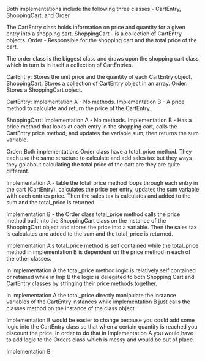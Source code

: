<!-- What classes does each implementation include? Are the lists the same? -->
Both implementations include the following three classes - CartEntry, ShoppingCart, and Order

<!-- Write down a sentence to describe each class. -->
The CartEntry class holds information on price and quantity for a given entry into a shopping cart.
ShoppingCart - is a collection of CartEntry objects.
Order - Responsible for the shopping cart and the total price of the cart.

<!-- How do the classes relate to each other? It might be helpful to draw a diagram on a whiteboard or piece of paper. -->

The order class is the biggest class and draws upon the shopping cart class which in turn is in itself a collection of CartEntries. 

<!-- What data does each class store? How (if at all) does this differ between the two implementations? -->
CartEntry: Stores the unit price and the quantity of each CartEntry object.
ShoppingCart: Stores a collection of CartEntry object in an array.
Order: Stores a ShoppingCart object.

<!-- What methods does each class have? How (if at all) does this differ between the two implementations? -->
CartEntry:
  Implementation A - No methods.
  Implementation B - A price method to calculate and return the price of the CartEntry.

ShoppingCart:
  Implementation A - No methods.
  Implementation B - Has a price method that looks at each entry in the shopping cart, calls the CartEntry price method, and updates the variable sum, then returns the sum variable.

Order:
  Both implementations Order class have a total_price method. They each use the same structure to calculate and add sales tax but they ways they go about calculating the total price of the cart are they are quite different.

  Implementation A - table the total_price method loops through each entry in the cart (CartEntry), calculates the price per entry, updates the sum variable with each entries price. Then the sales tax is calculates and added to the sum and the total_price is returned.

  Implementation B - the Order class total_price method calls the price method built into the ShoppingCart class on the instance of the ShoppingCart object and stores the price into a variable. Then the sales tax is calculates and added to the sum and the total_price is returned.

  Implementation A's total_price method is self contained while the total_price method in implementation B is dependent on the price method in each of the other classes.

<!-- Consider the Order#total_price method. In each implementation: -->
  <!-- Is logic to compute the price delegated to "lower level" classes like ShoppingCart and CartEntry, or is it retained in Order? -->
  In implementation A the total_price method  logic is relatively self contained or retained while in Imp B the logic is delegated to both Shopping Cart and CartEntry classes by stringing their price methods together.

  <!-- Does total_price directly manipulate the instance variables of other classes? -->
  In implementation A the total_price directly manipulate the instance variables of the CartEntry instances while implementation B just calls the classes method on the instance of the class object.

<!-- If we decide items are cheaper if bought in bulk, how would this change the code? Which implementation is easier to modify? -->
Implementation B would be easier to change because you could add some logic into the CartEntry class so that when a certain quantity is reached you discount the price. In order to do that in Implementation A you would have to add logic to the Orders class which is messy and would be out of place.

<!-- Which implementation better adheres to the single responsibility principle? -->
Implementation B
<!-- Bonus question once you've read Metz ch. 3: Which implementation is more loosely coupled? -->
